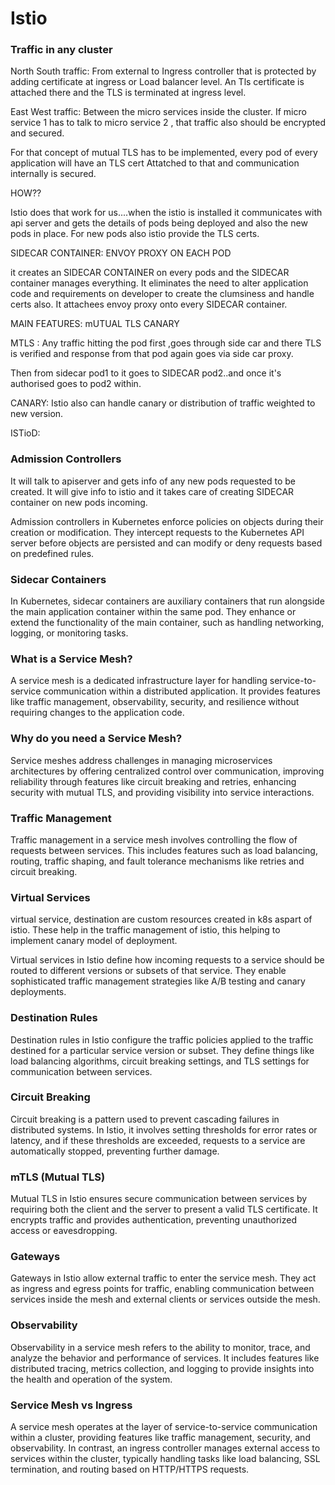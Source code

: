 # Istio



### Traffic in any cluster 
North South traffic:
From external to Ingress controller that is protected by adding certificate at ingress or Load balancer level. An Tls certificate is attached there and the TLS is terminated at ingress level.

East West traffic:
Between the micro services inside the cluster.
If micro service 1 has to talk to micro service 2 , that traffic also should be encrypted and secured.

For that concept of mutual TLS has to be implemented, every pod of every application will have an TLS cert Attatched to that and communication internally is secured.

HOW??

Istio does that work for us....when the istio is installed it communicates with api server and gets the details of pods being deployed and also the new pods in place. For new pods also istio provide the TLS certs.

SIDECAR CONTAINER:
ENVOY PROXY ON EACH POD

it creates an SIDECAR CONTAINER on every pods and the SIDECAR container manages everything.
It eliminates the need to alter application code and requirements on developer to create the clumsiness and handle certs also.
It attachees envoy proxy onto every SIDECAR container.

MAIN FEATURES:
mUTUAL TLS
CANARY

MTLS :
Any traffic hitting the pod first ,goes through side car and there TLS is verified and response from that pod again goes via side car proxy.

Then from sidecar pod1 to it goes to SIDECAR pod2..and once it's authorised goes to pod2 within.

CANARY:
Istio also can handle canary or distribution of traffic weighted to new version.

ISTioD:


### Admission Controllers
It will talk to apiserver and gets info of any new pods requested to be created.
It will give info to istio and it takes care of creating SIDECAR container on new pods incoming.


Admission controllers in Kubernetes enforce policies on objects during their creation or modification. They intercept requests to the Kubernetes API server before objects are persisted and can modify or deny requests based on predefined rules.

### Sidecar Containers

In Kubernetes, sidecar containers are auxiliary containers that run alongside the main application container within the same pod. They enhance or extend the functionality of the main container, such as handling networking, logging, or monitoring tasks.

### What is a Service Mesh?

A service mesh is a dedicated infrastructure layer for handling service-to-service communication within a distributed application. It provides features like traffic management, observability, security, and resilience without requiring changes to the application code.

### Why do you need a Service Mesh?

Service meshes address challenges in managing microservices architectures by offering centralized control over communication, improving reliability through features like circuit breaking and retries, enhancing security with mutual TLS, and providing visibility into service interactions.

### Traffic Management

Traffic management in a service mesh involves controlling the flow of requests between services. This includes features such as load balancing, routing, traffic shaping, and fault tolerance mechanisms like retries and circuit breaking.

### Virtual Services
virtual service, destination are custom resources created in k8s aspart of istio.
These help in the traffic management of istio, this helping to implement canary model of deployment.

Virtual services in Istio define how incoming requests to a service should be routed to different versions or subsets of that service. They enable sophisticated traffic management strategies like A/B testing and canary deployments.

### Destination Rules

Destination rules in Istio configure the traffic policies applied to the traffic destined for a particular service version or subset. They define things like load balancing algorithms, circuit breaking settings, and TLS settings for communication between services.

### Circuit Breaking

Circuit breaking is a pattern used to prevent cascading failures in distributed systems. In Istio, it involves setting thresholds for error rates or latency, and if these thresholds are exceeded, requests to a service are automatically stopped, preventing further damage.

### mTLS (Mutual TLS)

Mutual TLS in Istio ensures secure communication between services by requiring both the client and the server to present a valid TLS certificate. It encrypts traffic and provides authentication, preventing unauthorized access or eavesdropping.

### Gateways

Gateways in Istio allow external traffic to enter the service mesh. They act as ingress and egress points for traffic, enabling communication between services inside the mesh and external clients or services outside the mesh.

### Observability

Observability in a service mesh refers to the ability to monitor, trace, and analyze the behavior and performance of services. It includes features like distributed tracing, metrics collection, and logging to provide insights into the health and operation of the system.

### Service Mesh vs Ingress

A service mesh operates at the layer of service-to-service communication within a cluster, providing features like traffic management, security, and observability. In contrast, an ingress controller manages external access to services within the cluster, typically handling tasks like load balancing, SSL termination, and routing based on HTTP/HTTPS requests.


